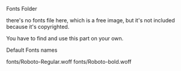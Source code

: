 
Fonts Folder

there's no fonts file here, which is a free image, but it's not included because it's copyrighted.

You have to find and use this part on your own.

Default Fonts names

fonts/Roboto-Regular.woff
fonts/Roboto-bold.woff
